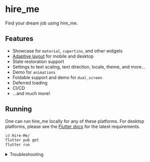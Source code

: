 # hire_me

Find your dream job using hire_me.

## Features

- Showcase for `material`, `cupertino`, and other widgets
- [Adaptive layout](lib/layout/adaptive.dart) for mobile and desktop
- State restoration support
- Settings to text scaling, text direction, locale, theme, and more...
- Demo for `animations`
- Foldable support and demo for `dual_screen`
- Deferred loading
- CI/CD
- ...and much more!

## Running

One can run hire_me locally for any of these platforms. For desktop platforms,
please see the [Flutter docs](https://docs.flutter.dev/desktop) for the latest
requirements.

```bash
cd Hire-Me/
flutter pub get
flutter run
```

<details>
<summary>Troubleshooting</summary>

### Flutter `master` channel

Hire-Me targets Flutter's `master` channel. As such, it can take advantage
of new SDK features that haven't landed in the stable channel.

If you'd like to run the Hire-Me, you may have to switch to the `master` channel
first:

```bash
flutter channel master
flutter upgrade
```

When you're done, use this command to return to the safety of the `stable`
channel:

```bash
flutter channel stable
flutter upgrade
```

</details>
